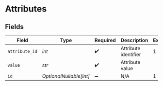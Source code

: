 # Attributes


## Fields

| Field                   | Type                    | Required                | Description             | Example                 |
| ----------------------- | ----------------------- | ----------------------- | ----------------------- | ----------------------- |
| `attribute_id`          | *int*                   | :heavy_check_mark:      | Attribute identifier    | 1                       |
| `value`                 | *str*                   | :heavy_check_mark:      | Attribute value         |                         |
| `id`                    | *OptionalNullable[int]* | :heavy_minus_sign:      | N/A                     | 1                       |